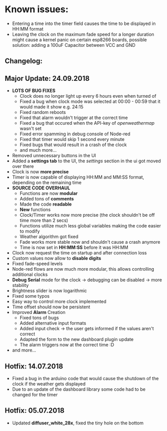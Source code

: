 # Known issues:

- Entering a time into the timer field causes the time to be displayed in HH:MM format
- Leaving the clock on the maximum fade speed for a longer duration might cause a kernel panic on certain esp8266 boards, possible solution: adding a 100uF Capacitor between VCC and GND



## Changelog:

## Major Update: 24.09.2018

- **LOTS OF BUG FIXES**
  - Clock does no longer light up every 6 hours even when turned of
  - Fixed a bug when clock mode was selected at 00:00 - 00:59 that it would made it show e.g. 24:15
  - Fixed random reboots
  - Fixed that alarm wouldn't trigger at the correct time
  - Fixed a bug that occured when the API-key of *openweathermap* wasn't set
  - Fixed error spamming in debug console of Node-red
  - Fixed that timer would skip 1 second every minute
  - Fixed bugs that would result in a crash of the clock
  - and much more...
- Removed unnecessary buttons in the UI
- Added a **settings tab** to the UI, the *settings* section in the ui got moved over there
- Clock is now **more precise**
- Timer is now capable of displaying HH:MM and MM:SS format, depending on the remaining time
- **SOURCE CODE OVERHAUL**
  - Functions are now **modular**
  - Added tons of **comments**
  - Made the code **readable**
  - **New** functions
  - Clock/Timer works now more precise (the clock shouldn't be off time more than 2 secs)
  - Functions utilize much less global variables making the code easier to modify
  - Weather algorithm got fixed
  - Fade works more stable now and shouldn't cause a crash anymore
  - Time is now set in **HH:MM:SS** before it was HH:MM
- Clock now request the time on startup and after connection loss
- Custom values now allow to **disable digits**
- Fixed fade-speed levels
- Node-red flows are now much more modular, this allows controlling additional clocks
- **Debug Serial** mode for the clock -> debugging can be disabled -> more stability
- Brightness slider is now logarithmic
- Fixed some typos
- Easy way to control more clock implemented
- Time offset should now be persistent
- Improved **Alarm** Creation
  - Fixed tons of bugs
  - Added alternative input formats
  - Added input check → the user gets informed if the values aren't correct
  - Adapted the form to the new dashboard plugin update
  - The alarm triggers now at the correct time :D
- and more...



## Hotfix: 14.07.2018

- Fixed a bug in the arduino code that would cause the shutdown of the clock if the weather gets displayed
- Due to an update of the dashboard library some code had to be changed for the timer

## Hotfix: 05.07.2018

- Updated **diffuser_white_28x**, fixed the tiny hole on the bottom
